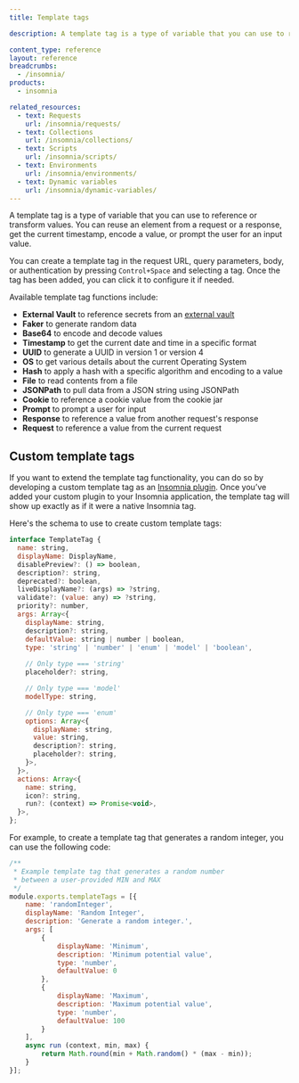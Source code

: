 ```yaml
---
title: Template tags

description: A template tag is a type of variable that you can use to reference or transform values.

content_type: reference
layout: reference
breadcrumbs: 
  - /insomnia/
products:
  - insomnia

related_resources:
  - text: Requests
    url: /insomnia/requests/
  - text: Collections
    url: /insomnia/collections/
  - text: Scripts
    url: /insomnia/scripts/
  - text: Environments
    url: /insomnia/environments/
  - text: Dynamic variables
    url: /insomnia/dynamic-variables/
---
```


A template tag is a type of variable that you can use to reference or transform values. You can reuse an element from a request or a response, get the current timestamp, encode a value, or prompt the user for an input value.

You can create a template tag in the request URL, query parameters, body, or authentication by pressing `Control+Space` and selecting a tag. Once the tag has been added, you can click it to configure it if needed.

Available template tag functions include:
* **External Vault** to reference secrets from an [external vault](/insomnia/external-vault/)
* **Faker** to generate random data
* **Base64** to encode and decode values
* **Timestamp** to get the current date and time in a specific format
* **UUID** to generate a UUID in version 1 or version 4
* **OS** to get various details about the current Operating System
* **Hash** to apply a hash with a specific algorithm and encoding to a value
* **File** to read contents from a file
* **JSONPath** to pull data from a JSON string using JSONPath
* **Cookie** to reference a cookie value from the cookie jar
* **Prompt** to prompt a user for input
* **Response** to reference a value from another request's response
* **Request** to reference a value from the current request

## Custom template tags

If you want to extend the template tag functionality, you can do so by developing a custom template tag as an [Insomnia plugin](/insomnia/plugin-reference/). Once you’ve added your custom plugin to your Insomnia application, the template tag will show up exactly as if it were a native Insomnia tag.

Here's the schema to use to create custom template tags:

```js
interface TemplateTag {
  name: string,
  displayName: DisplayName,
  disablePreview?: () => boolean,
  description?: string,
  deprecated?: boolean,
  liveDisplayName?: (args) => ?string,
  validate?: (value: any) => ?string,
  priority?: number,
  args: Array<{
    displayName: string,
    description?: string,
    defaultValue: string | number | boolean,
    type: 'string' | 'number' | 'enum' | 'model' | 'boolean',
    
    // Only type === 'string'
    placeholder?: string,

    // Only type === 'model'
    modelType: string,

    // Only type === 'enum'
    options: Array<{
      displayName: string,
      value: string,
      description?: string,
      placeholder?: string,
    }>,
  }>,
  actions: Array<{
    name: string,
    icon?: string,
    run?: (context) => Promise<void>,
  }>,
};
```

For example, to create a template tag that generates a random integer, you can use the following code:
```js
/**
 * Example template tag that generates a random number 
 * between a user-provided MIN and MAX
 */
module.exports.templateTags = [{
    name: 'randomInteger',
    displayName: 'Random Integer',
    description: 'Generate a random integer.',
    args: [
        {
            displayName: 'Minimum',
            description: 'Minimum potential value',
            type: 'number',
            defaultValue: 0
        }, 
        {
            displayName: 'Maximum',
            description: 'Maximum potential value',
            type: 'number',
            defaultValue: 100
        }
    ],
    async run (context, min, max) {
        return Math.round(min + Math.random() * (max - min));
    }
}];
```

